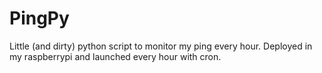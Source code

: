 # PingPy
Little (and dirty) python script to monitor my ping every hour. Deployed in my raspberrypi and launched every hour with cron.
